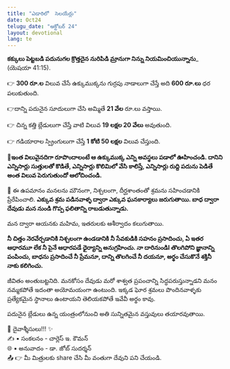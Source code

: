 ```yaml
---
title: "ఎడారిలో  సెలయేర్లు"
date: Oct24
telugu_date: "అక్టోబర్ 24"
layout: devotional
lang: te
---
```


**కక్కులు పెట్టబడి పదునుగల క్రొత్తదైన నురిపిడి మ్రానుగా నిన్ను నియమించియున్నాను**_ (యెషయా 41:15).

👉 **300 రూ.ల** విలువ చేసే ఉక్కుముక్కను గుర్రపు నాడాలుగా చేస్తే అది **600 రూ.లు** ధర పలుకుతుంది. 

👉దాన్ని పదునైన సూదులుగా చేసి అమ్మితే **21 వేల** రూ.లు వస్తాయి. 

👉 చిన్న కత్తి బ్లేడులుగా చేస్తే  వాటి విలువ **19 లక్షల 20 వేలు** అవుతుంది. 

👉 గడియారాల స్ప్రింగులుగా చేస్తే **1 కోటి 50 లక్షల** విలువ చేస్తుంది.

**📖ఇంత విలువైనదిగా రూపొందాలంటే ఆ ఉక్కుముక్క ఎన్ని అవస్థలు పడాలో ఊహించండి. దానిని ఎన్నిసార్లు సుత్తులతో కొడితే, ఎన్నిసార్లు కొలిమిలో వేసి కాలిస్తే, ఎన్నిసార్లు రుద్ది పదును పెడితే అంత విలువ పెరుగుతుందో ఆలోచించండి.**

🔺 ఈ ఉపమానం మనలను మౌనంగా, నిశ్చలంగా, దీర్ఘశాంతంతో శ్రమను సహించడానికి ప్రేరేపించాలి. 
**ఎక్కువ శ్రమ పడినవాళ్ళ ద్వారా ఎక్కువ ఘనకార్యాలు జరుగుతాయి. బాధ ద్వారా దేవుడు మన నుండి గొప్ప ఫలితాన్ని రాబడుతున్నాడు.**

 మన ద్వారా ఆయనకు మహిమ, ఇతరులకు ఆశీర్వాదం కలుగుతాయి.

**నీ చిత్తం నెరవేర్చడానికి నిశ్చలంగా ఉండడానికి నీ సేవకుడికి సహనం ప్రసాదించు, ఏ ఇతర ఆధారమూ లేక నీ పైనే ఆధారపడే ధైర్యాన్ని అనుగ్రహించు. నా దారినుండిl తొలగిపోని జ్ఞానాన్ని పంపించు, బాధను ప్రసాదించే నీ ప్రేమనూ, దాన్ని తొలగించే నీ దయనూ, అర్థం చేసుకొనే శక్తినీ నాకు కలిగించు.**

జీవితం అంతుబట్టనిది. మనకోసం దేవుడు మరో శాశ్వత ప్రపంచాన్ని సిద్ధపరుస్తున్నాడని మనం నమ్మకపోతే ఇదంతా అయోమయంగా ఉంటుంది. ఇక్కడ ఘోర శ్రమలు పొందినవాళ్ళకు ప్రత్యేకమైన స్థానాలు ఉంటాయని తెలియకపోతే ఇవేవీ అర్థం కావు.

పదునైన బ్లేడులు ఉన్న యంత్రంలోనుంచి అతి సున్నితమైన వస్తువులు తయారవుతాయి.

<div class="blessing">🙏 <span class="bless-text">దైవాశ్శీసులు!!!</span> ✨</div>

<div class="credit">✍️ <span class="credit-text">▪ సంకలనం - చార్లెస్ ఇ. కౌమన్</span></div>
<div class="credit">🌐 <span class="credit-text">▪ అనువాదం - డా. జోబ్ సుదర్శన్</span></div>


<div class="share">📤 👉 <span class="share-text">మీ మిత్రులకు share చేసి మీ వంతుగా దేవుని పని చేయండి.</span></div>
